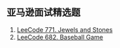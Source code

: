 ## 亚马逊面试精选题

1. [LeeCode 771. Jewels and Stones](https://leetcode.com/problems/jewels-and-stones/)
2. [LeeCode 682. Baseball Game](https://leetcode.com/problems/baseball-game/)
